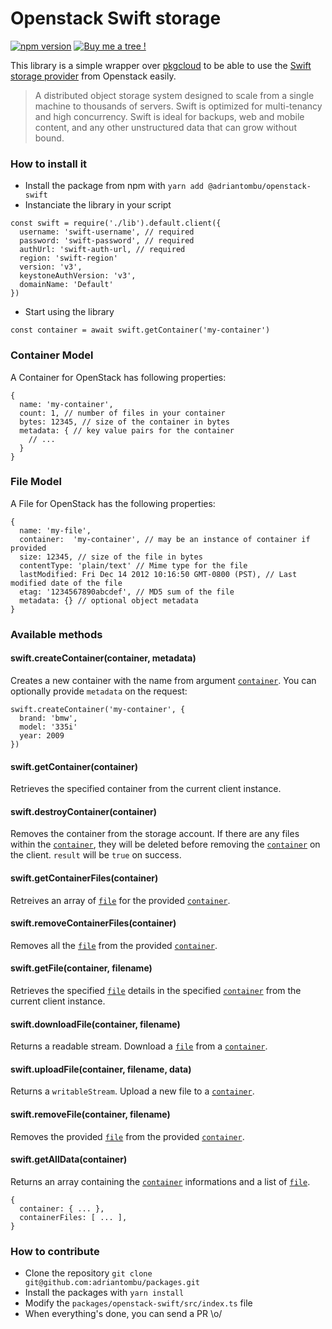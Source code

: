 # Openstack Swift storage

[![npm version](https://badge.fury.io/js/%40adriantombu%2Fopenstack-swift.svg)](https://badge.fury.io/js/%40adriantombu%2Fopenstack-swift) [![Buy me a tree !](https://img.shields.io/badge/Buy%20me%20a%20tree-%F0%9F%8C%B3-lightgreen)](https://offset.earth/adrian)

This library is a simple wrapper over [pkgcloud](https://github.com/pkgcloud/pkgcloud) to be able to use the [Swift storage provider](https://docs.openstack.org/swift/latest/) from Openstack easily.

> A distributed object storage system designed to scale from a single machine to thousands of servers. Swift is optimized for multi-tenancy and high concurrency. Swift is ideal for backups, web and mobile content, and any other unstructured data that can grow without bound.

### How to install it

- Install the package from npm with `yarn add @adriantombu/openstack-swift`
- Instanciate the library in your script

```
const swift = require('./lib').default.client({
  username: 'swift-username', // required
  password: 'swift-password', // required
  authUrl: 'swift-auth-url, // required
  region: 'swift-region'
  version: 'v3',
  keystoneAuthVersion: 'v3',
  domainName: 'Default'
})
```

- Start using the library

```
const container = await swift.getContainer('my-container')
```

### Container Model

A Container for OpenStack has following properties:

```
{
  name: 'my-container',
  count: 1, // number of files in your container
  bytes: 12345, // size of the container in bytes
  metadata: { // key value pairs for the container
    // ...
  }
}
```

### File Model

A File for OpenStack has the following properties:

```
{
  name: 'my-file',
  container:  'my-container', // may be an instance of container if provided
  size: 12345, // size of the file in bytes
  contentType: 'plain/text' // Mime type for the file
  lastModified: Fri Dec 14 2012 10:16:50 GMT-0800 (PST), // Last modified date of the file
  etag: '1234567890abcdef', // MD5 sum of the file
  metadata: {} // optional object metadata
}
```

### Available methods

#### swift.createContainer(container, metadata)

Creates a new container with the name from argument [`container`](#container-model). You can optionally provide `metadata` on the request:

```
swift.createContainer('my-container', {
  brand: 'bmw',
  model: '335i'
  year: 2009
})
```

#### swift.getContainer(container)

Retrieves the specified container from the current client instance.

#### swift.destroyContainer(container)

Removes the container from the storage account. If there are any files within the [`container`](#container-model), they will be deleted before removing the [`container`](#container-model) on the client. `result` will be `true` on success.

#### swift.getContainerFiles(container)

Retreives an array of [`file`](#file-model) for the provided [`container`](#container-model).

#### swift.removeContainerFiles(container)

Removes all the [`file`](#file-model) from the provided [`container`](#container-model).

#### swift.getFile(container, filename)

Retrieves the specified [`file`](#file-model) details in the specified [`container`](#container-model) from the current client instance.

#### swift.downloadFile(container, filename)

Returns a readable stream. Download a [`file`](#file-model) from a [`container`](#container-model).

#### swift.uploadFile(container, filename, data)

Returns a `writableStream`. Upload a new file to a [`container`](#container-model).

#### swift.removeFile(container, filename)

Removes the provided [`file`](#file-model) from the provided [`container`](#container-model).

#### swift.getAllData(container)

Returns an array containing the [`container`](#container-model) informations and a list of [`file`](#file-model).

```
{
  container: { ... },
  containerFiles: [ ... ],
}
```

### How to contribute

- Clone the repository `git clone git@github.com:adriantombu/packages.git`
- Install the packages with `yarn install`
- Modify the `packages/openstack-swift/src/index.ts` file
- When everything's done, you can send a PR \o/
